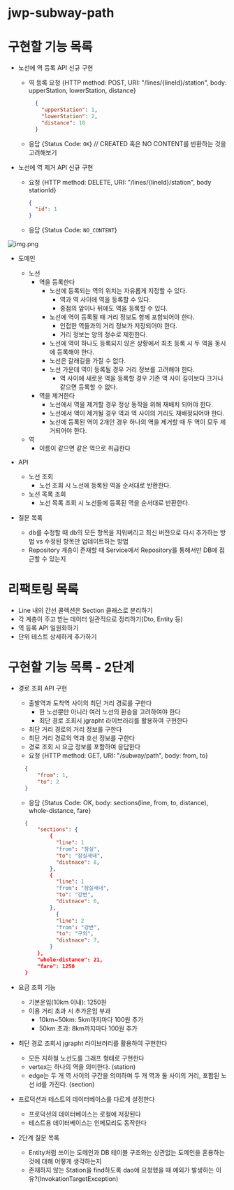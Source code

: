 # jwp-subway-path

# 구현할 기능 목록

- 노선에 역 등록 API 신규 구현
    - 역 등록 요청 {HTTP method: POST, URI: "/lines/{lineId}/station", body: upperStation, lowerStation, distance}
      ```json
        {
          "upperStation": 1,
          "lowerStation": 2,
          "distance": 10
        }
        ```
    - 응답 {Status Code: `OK`} // CREATED 혹은 NO CONTENT를 반환하는 것을 고려해보기

- 노선에 역 제거 API 신규 구현
    - 요청 {HTTP method: DELETE, URI: "/lines/{lineId}/station", body stationId}
        ```json
        {
          "id": 1
        }
        ```
    - 응답 {Status Code: `NO_CONTENT`}

![img.png](잠실인근노선.png)

- 도메인
    - 노선
        - 역을 등록한다
            - 노선에 등록되는 역의 위치는 자유롭게 지정할 수 있다.
                - 역과 역 사이에 역을 등록할 수 있다.
                - 종점의 앞이나 뒤에도 역을 등록할 수 있다.
            - 노선에 역이 등록될 때 거리 정보도 함께 포함되어야 한다.
                - 인접한 역들과의 거리 정보가 저장되어야 한다.
                - 거리 정보는 양의 정수로 제한한다.
            - 노선에 역이 하나도 등록되지 않은 상황에서 최초 등록 시 두 역을 동시에 등록해야 한다.
            - 노선은 갈래길을 가질 수 없다.
            - 노선 가운데 역이 등록될 경우 거리 정보를 고려해야 한다.
              - 역 사이에 새로운 역을 등록할 경우 기존 역 사이 길이보다 크거나 같으면 등록할 수 없다.
        - 역을 제거한다
            - 노선에서 역을 제거할 경우 정상 동작을 위해 재배치 되어야 한다.
            - 노선에서 역이 제거될 경우 역과 역 사이의 거리도 재배정되어야 한다.
            - 노선에 등록된 역이 2개인 경우 하나의 역을 제거할 때 두 역이 모두 제거되어야 한다.
    - 역
      - 이름이 같으면 같은 역으로 취급한다

- API
  - 노선 조회
    - 노선 조회 시 노선에 등록된 역을 순서대로 반환한다.
  - 노선 목록 조회
    - 노선 목록 조회 시 노선들에 등록된 역을 순서대로 반환한다.

- 질문 목록
  - db를 수정할 때 db의 모든 항목을 지워버리고 최신 버전으로 다시 추가하는 방법 vs 수정된 항목만 업데이트하는 방법
  - Repository 계층이 존재할 때 Service에서 Repository를 통해서만 DB에 접근할 수 있는지


# 리팩토링 목록
- Line 내의 간선 콜렉션은 Section 클래스로 분리하기
- 각 계층이 주고 받는 데이터 일관적으로 정리하기(Dto, Entity 등)
- 역 등록 API 일원화하기
- 단위 테스트 상세하게 추가하기

# 구현할 기능 목록 - 2단계
- 경로 조회 API 구현
  - 출발역과 도착역 사이의 최단 거리 경로를 구한다
    - 한 노선뿐만 아니라 여러 노선의 환승을 고려하여야 한다
    - 최단 경로 조회시 jgrapht 라이브러리를 활용하여 구현한다
  - 최단 거리 경로의 거리 정보를 구한다
  - 최단 거리 경로의 역과 호선 정보를 구한다
  - 경로 조회 시 요금 정보를 포함하여 응답한다
  - 요청 {HTTP method: GET, URI: "/subway/path", body: from, to}
  ```json
    {
        "from": 1, 
        "to": 2 
    }
  ```

  - 응담 {Status Code: OK, body: sections(line, from, to, distance), whole-distance, fare}  
  ```json
    {
        "sections": {
            {
              "line": 1
              "from": "잠실",
              "to": "잠실새내",
              "distnace": 8,
            },
            {
              "line": 1
              "from": "잠실새내",
              "to": "강변",
              "distnace": 6,
            },
              {
              "line": 2
              "from": "강변",
              "to": "구의",
              "distnace": 7,
            }
        },
        "whole-distance": 21,
        "fare": 1250 
    } 
  ```
  
- 요금 조회 기능
  - 기본운임(10km 이내): 1250원
  - 이용 거리 초과 시 추가운임 부과
    - 10km~50km: 5km까지마다 100원 추가
    - 50km 초과: 8km까지마다 100원 추가

- 최단 경로 조회시 jgrapht 라이브러리를 활용하여 구현한다
  - 모든 지하철 노선도를 그래프 형태로 구현한다
  - vertex는 하나의 역을 의미한다. (station)
  - edge는 두 개 역 사이의 구간을 의미하며 두 개 역과 둘 사이의 거리, 포함된 노선 id를 가진다. (section)

- 프로덕션과 테스트의 데이터베이스를 다르게 설정한다
  - 프로덕션의 데이터베이스는 로컬에 저장된다
  - 테스트용 데이터베이스는 인메모리도 동작한다

- 2단계 질문 목록
  - Entity처럼 쓰이는 도메인과 DB 테이블 구조와는 상관없는 도메인을 혼용하는 것에 대해 어떻게 생각하는지
  - 존재하지 않는 Station을 find하도록 dao에 요청했을 때 예외가 발생하는 이유?(InvokationTargetException)